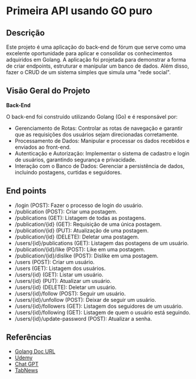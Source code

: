 # Primeira API usando GO puro

## Descrição

Este projeto é uma aplicação do back-end de fórum que serve como uma excelente oportunidade para aplicar e consolidar os conhecimentos adquiridos em Golang. A aplicação foi projetada para demonstrar a forma de criar endpoints, estruturar e manipular um banco de dados. Além disso, fazer o CRUD de um sistema simples que simula uma "rede social".

## Visão Geral do Projeto

**Back-End**

O back-end foi construído utilizando Golang (Go) e é responsável por:

* Gerenciamento de Rotas: Controlar as rotas de navegação e garantir que as requisições dos usuários sejam direcionadas corretamente.
* Processamento de Dados: Manipular e processar os dados recebidos e enviados ao front-end.
* Autenticação e Autorização: Implementar o sistema de cadastro e login de usuários, garantindo segurança e privacidade.
* Interação com o Banco de Dados: Gerenciar a persistência de dados, incluindo postagens, curtidas e seguidores.

## End points

* /login (POST): Fazer o processo de login do usuário.
* /publication (POST): Criar uma postagem.
* /publications (GET): Listagem de todas as postagens.
* /publication/{id} (GET): Requisição de uma única postagem.
* /publication/{id} (PUT): Atualização de uma postagem.
* /publication/{id} (DELETE): Deletar uma postagem.
* /users/{id}/publications (GET): Listagem das postagens de um usuário.
* /publication/{id}/like (POST): Like em uma postagem.
* /publication/{id}/dislike (POST): Dislike em uma postagem.
* /users (POST): Criar um usuário.
* /users (GET): Listagem dos usuários.
* /users/{id} (GET): Listar um usuário.
* /users/{id} (PUT): Atualizar um usuário.
* /users/{id} (DELETE): Deletar um usuário.
* /users/{id}/follow (POST): Seguir um usuário.
* /users/{id}/unfollow (POST): Deixar de seguir um usuário.
* /users/{id}/followers (GET): Listagem dos seguidores de um usuário.
* /users/{id}/following (GET): Listagem de quem o usuário está seguindo.
* /users/{id}/update-password (POST): Atualizar a senha.

## Referências

- [Golang Doc URL](https://go.dev/doc/)
- [Udemy](https://www.udemy.com/)
- [Chat GPT](https://chat.openai.com/)
- [TabNews](https://www.tabnews.com.br/) 